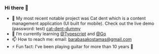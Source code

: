 ### Hi there 👋

- 🔭 My most recent notable project was Cat dent which is a content management application (UI built for mobile). Check out the live demo (password: test) [cat-dent-dummy](https://cat-dent-dummy.vercel.app/) 
- 🌱 I’m currently learning [@Typescript](https://github.com/microsoft/TypeScript) and [@Go](https://github.com/golang/go)
- 📫 How to reach me: email: barabasakostamas@gmail.com
- ⚡ Fun fact: I've been playing guitar for more than 10 years 🎸
